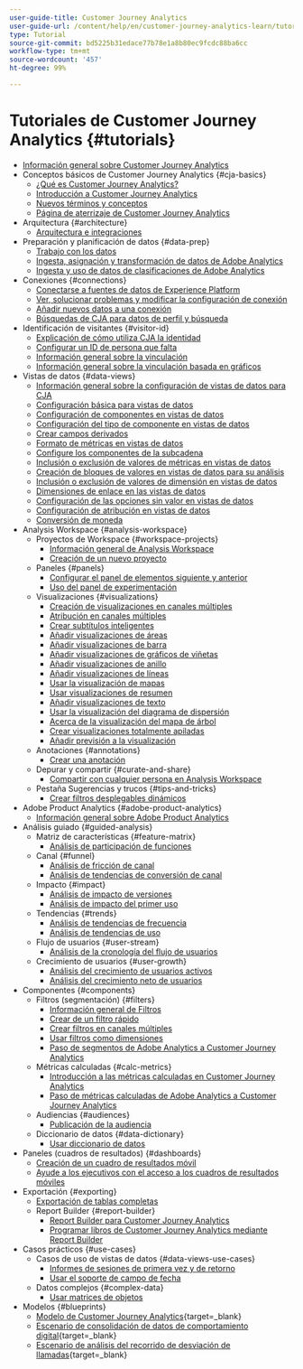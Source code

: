 ```yaml
---
user-guide-title: Customer Journey Analytics
user-guide-url: /content/help/en/customer-journey-analytics-learn/tutorials/overview.html
type: Tutorial
source-git-commit: bd5225b31edace77b78e1a8b80ec9fcdc88ba6cc
workflow-type: tm+mt
source-wordcount: '457'
ht-degree: 99%

---
```



# Tutoriales de Customer Journey Analytics {#tutorials}

+ [Información general sobre Customer Journey Analytics](overview.md)
+ Conceptos básicos de Customer Journey Analytics {#cja-basics}
   + [¿Qué es Customer Journey Analytics?](cja-basics/what-is-customer-journey-analytics.md)
   + [Introducción a Customer Journey Analytics](cja-basics/understanding-customer-journey-analytics.md)
   + [Nuevos términos y conceptos](cja-basics/new-terms-and-concepts-in-cja.md)
   + [Página de aterrizaje de Customer Journey Analytics](cja-basics/customer-journey-analytics-landing-page.md)
+ Arquitectura {#architecture}
   + [Arquitectura e integraciones](architecture/architecture-and-integrations-of-cja.md)
+ Preparación y planificación de datos {#data-prep}
   + [Trabajo con los datos](data-prep/working-with-data-in-cja.md)
   + [Ingesta, asignación y transformación de datos de Adobe Analytics](data-prep/ingest-map-and-transform-adobe-analytics-data.md)
   + [Ingesta y uso de datos de clasificaciones de Adobe Analytics](data-prep/ingest-and-use-analytics-classifications.md)
+ Conexiones {#connections}
   + [Conectarse a fuentes de datos de Experience Platform](connections/connecting-customer-journey-analytics-to-data-sources-in-platform.md)
   + [Ver, solucionar problemas y modificar la configuración de conexión](connections/connections-details-experience-in-cja.md)
   + [Añadir nuevos datos a una conexión](connections/add-past-data-to-an-existing-connection-in-cja.md)
   + [Búsquedas de CJA para datos de perfil y búsqueda](connections/cja-lookup-data.md)
+ Identificación de visitantes {#visitor-id}
   + [Explicación de cómo utiliza CJA la identidad](visitor-id/understanding-how-customer-journey-analytics-uses-identity.md)
   + [Configurar un ID de persona que falta](visitor-id/configure-missing-person-id.md)
   + [Información general sobre la vinculación](visitor-id/overview-of-stitching.md)
   + [Información general sobre la vinculación basada en gráficos](visitor-id/graph-based-stitching-overview.md)
+ Vistas de datos {#data-views}
   + [Información general sobre la configuración de vistas de datos para CJA](data-views/overview-of-configuring-data-views-for-cja.md)
   + [Configuración básica para vistas de datos](data-views/basic-configuration-for-data-views.md)
   + [Configuración de componentes en vistas de datos](data-views/configuring-component-settings-in-data-views.md)
   + [Configuración del tipo de componente en vistas de datos](data-views/component-type-settings-in-data-views.md)
   + [Crear campos derivados](data-views/derived-fields-in-cja.md)
   + [Formato de métricas en vistas de datos](data-views/formatting-metrics-in-data-views.md)
   + [Configure los componentes de la subcadena](data-views/configure-substring-component-settings.md)
   + [Inclusión o exclusión de valores de métricas en vistas de datos](data-views/include-or-exclude-metric-values-in-data-views.md)
   + [Creación de bloques de valores en vistas de datos para su análisis](data-views/creating-value-buckets-in-data-views-for-analysis.md)
   + [Inclusión o exclusión de valores de dimensión en vistas de datos](data-views/include-or-exclude-dimension-values-in-data-views.md)
   + [Dimensiones de enlace en las vistas de datos](data-views/binding-dimensions-in-data-views.md)
   + [Configuración de las opciones sin valor en vistas de datos](data-views/configure-no-value-options-in-data-views.md)
   + [Configuración de atribución en vistas de datos](data-views/attribution-settings-in-data-views.md)
   + [Conversión de moneda](data-views/currency-conversion.md)
+ Analysis Workspace {#analysis-workspace}
   + Proyectos de Workspace {#workspace-projects}
      + [Información general de Analysis Workspace](analysis-workspace/workspace-projects/analysis-workspace-overview.md)
      + [Creación de un nuevo proyecto](analysis-workspace/workspace-projects/build-a-new-project.md)
   + Paneles {#panels}
      + [Configurar el panel de elementos siguiente y anterior](analysis-workspace/panels/configure-next-previous-item-panel.md)
      + [Uso del panel de experimentación](analysis-workspace/panels/use-the-experimentation-panel.md)
   + Visualizaciones {#visualizations}
      + [Creación de visualizaciones en canales múltiples](analysis-workspace/visualizations/creating-cross-channel-visualizations-in-customer-journey-analytics.md)
      + [Atribución en canales múltiples](analysis-workspace/visualizations/cross-channel-attribution-in-customer-journey-analytics.md)
      + [Crear subtítulos inteligentes](analysis-workspace/visualizations/intelligent-captions.md)
      + [Añadir visualizaciones de áreas](analysis-workspace/visualizations/add-area-visualizations.md)
      + [Añadir visualizaciones de barra](analysis-workspace/visualizations/add-bar-visualizations.md)
      + [Añadir visualizaciones de gráficos de viñetas](analysis-workspace/visualizations/add-bullet-graph-visualizations.md)
      + [Añadir visualizaciones de anillo](analysis-workspace/visualizations/add-donut-visualizations.md)
      + [Añadir visualizaciones de líneas](analysis-workspace/visualizations/add-line-visualizations.md)
      + [Usar la visualización de mapas](analysis-workspace/visualizations/use-map-visualization.md)
      + [Usar visualizaciones de resumen](analysis-workspace/visualizations/use-summary-visualizations.md)
      + [Añadir visualizaciones de texto](analysis-workspace/visualizations/add-text-visualizations.md)
      + [Usar la visualización del diagrama de dispersión](analysis-workspace/visualizations/use-scatterplot-visualizations.md)
      + [Acerca de la visualización del mapa de árbol](analysis-workspace/visualizations/add-treemap-visualizations.md)
      + [Crear visualizaciones totalmente apiladas](analysis-workspace/visualizations/create-stacked-visualizations.md)
      + [Añadir previsión a la visualización](analysis-workspace/visualizations/forecasting.md)
   + Anotaciones {#annotations}
      + [Crear una anotación](analysis-workspace/annotations/create-an-annotation.md)
   + Depurar y compartir {#curate-and-share}
      + [Compartir con cualquier persona en Analysis Workspace](analysis-workspace/curate-and-share/share-with-anyone-in-analysis-workspace.md)
   + Pestaña Sugerencias y trucos {#tips-and-tricks}
      + [Crear filtros desplegables dinámicos](analysis-workspace/tips-and-tricks/dynamic-drop-downs.md)
+ Adobe Product Analytics {#adobe-product-analytics}
   + [Información general sobre Adobe Product Analytics](adobe-product-analytics/adobe-product-analytics-overview.md)
+ Análisis guiado {#guided-analysis}
   + Matriz de características {#feature-matrix}
      + [Análisis de participación de funciones](guided-analysis/feature-matrix/feature-engagement.md)
   + Canal {#funnel}
      + [Análisis de fricción de canal](guided-analysis/funnel/funnel-friction-analysis.md)
      + [Análisis de tendencias de conversión de canal](guided-analysis/funnel/funnel-conversion-trends-analysis.md)
   + Impacto {#impact}
      + [Análisis de impacto de versiones](guided-analysis/impact/release-impact-analysis.md)
      + [Análisis de impacto del primer uso](guided-analysis/impact/first-use-impact-analysis.md)
   + Tendencias {#trends}
      + [Análisis de tendencias de frecuencia](guided-analysis/trends/frequency-trends-analysis.md)
      + [Análisis de tendencias de uso](guided-analysis/trends/usage-trends-analysis.md)
   + Flujo de usuarios {#user-stream}
      + [Análisis de la cronología del flujo de usuarios](guided-analysis/user-stream/user-stream-timeline-analysis.md)
   + Crecimiento de usuarios {#user-growth}
      + [Análisis del crecimiento de usuarios activos](guided-analysis/user-growth/active-user-growth-analysis.md)
      + [Análisis del crecimiento neto de usuarios](guided-analysis/user-growth/net-user-growth-analysis.md)
+ Componentes {#components}
   + Filtros (segmentación) {#filters}
      + [Información general de Filtros](components/filters/introduction-to-filters-in-cja.md)
      + [Crear de un filtro rápido](components/filters/create-a-quick-filter.md)
      + [Crear filtros en canales múltiples](components/filters/creating-cross-channel-filters-in-customer-journey-analytics.md)
      + [Usar filtros como dimensiones](components/filters/use-filters-as-dimensions.md)
      + [Paso de segmentos de Adobe Analytics a Customer Journey Analytics](components/filters/moving-adobe-analytics-segments-to-customer-journey-analytics.md)
   + Métricas calculadas {#calc-metrics}
      + [Introducción a las métricas calculadas en Customer Journey Analytics](components/calc-metrics/introduction-to-calculated-metrics-in-customer-journey-analytics.md)
      + [Paso de métricas calculadas de Adobe Analytics a Customer Journey Analytics](components/calc-metrics/moving-your-calculated-metrics-from-adobe-analytics-to-customer-journey-analytics.md)
   + Audiencias {#audiences}
      + [Publicación de la audiencia](components/audiences/audience-publishing-for-cja.md)
   + Diccionario de datos {#data-dictionary}
      + [Usar diccionario de datos](components/data-dictionary/use-data-dictionary.md)
+ Paneles (cuadros de resultados) {#dashboards}
   + [Creación de un cuadro de resultados móvil](dashboards/create-a-mobile-scorecard.md)
   + [Ayude a los ejecutivos con el acceso a los cuadros de resultados móviles](dashboards/assist-executives-to-access-mobile-scorecards.md)
+ Exportación {#exporting}
   + [Exportación de tablas completas](exporting/full-table-export.md)
   + Report Builder {#report-builder}
      + [Report Builder para Customer Journey Analytics](exporting/report-builder/report-builder-for-customer-journey-analytics.md)
      + [Programar libros de Customer Journey Analytics mediante Report Builder](exporting/report-builder/schedule-cja-workbooks-using-report-builder.md)
+ Casos prácticos {#use-cases}
   + Casos de uso de vistas de datos {#data-views-use-cases}
      + [Informes de sesiones de primera vez y de retorno](use-cases/data-views-use-cases/first-time-and-returning-sessions.md)
      + [Usar el soporte de campo de fecha](use-cases/data-views-use-cases/leverage-date-field-support.md)
   + Datos complejos {#complex-data}
      + [Usar matrices de objetos](use-cases/complex-data/object-arrays-in-cja.md)
+ Modelos {#blueprints}
   + [Modelo de Customer Journey Analytics](https://experienceleague.adobe.com/docs/blueprints-learn/architecture/customer-journey-analytics/overview.html?lang=es){target=_blank}
   + [Escenario de consolidación de datos de comportamiento digital](https://experienceleague.adobe.com/docs/analytics-platform/using/cja-usecases/cross-channel/cross-channel.html?lang=es){target=_blank}
   + [Escenario de análisis del recorrido de desviación de llamadas](https://experienceleague.adobe.com/docs/analytics-platform/using/cja-usecases/cross-channel/call-center.html?lang=es){target=_blank}
